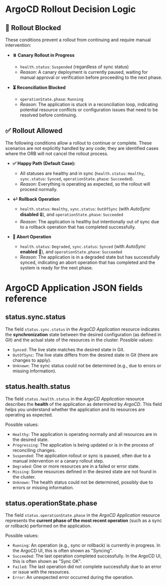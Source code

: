 # ArgoCD Rollout Decision Logic

## 🚫 Rollout Blocked
These conditions prevent a rollout from continuing and require manual intervention:

- **⏸️ Canary Rollout in Progress**
  - `health.status`: `Suspended` (regardless of sync status)
  - _Reason_: A canary deployment is currently paused, waiting for manual approval or verification before proceeding to the next phase.

- **⏳ Reconciliation Blocked**
  - `operationState.phase`: `Running`
  - _Reason_: The application is stuck in a reconciliation loop, indicating potential resource conflicts or configuration issues that need to be resolved before continuing.

## ✅ Rollout Allowed
The following conditions allow a rollout to continue or complete. These scenarios are not explicitly handled by any code; they are identified cases where the ORB will not cancel the rollout process.

- **✅ Happy Path (Default Case):**  
  - All statuses are healthy and in sync (`health.status`: `Healthy`, `sync.status`: `Synced`, `operationState.phase`: `Succeeded`).  
  - _Reason_: Everything is operating as expected, so the rollout will proceed normally.

- **↩️ Rollback Operation**
  - `health.status`: `Healthy`, `sync.status`: `OutOfSync` (with _AutoSync_ **disabled** 🔒), and `operationState.phase`: `Succeeded`
  - _Reason_: The application is healthy but intentionally out of sync due to a rollback operation that has completed successfully.

- **🛑 Abort Operation**
  - `health.status`: `Degraded`, `sync.status`: `Synced` (with _AutoSync_ **enabled** 🔄), and `operationState.phase`: `Succeeded`
  - _Reason_: The application is in a degraded state but has successfully synced, indicating an abort operation that has completed and the system is ready for the next phase.

# ArgoCD Application JSON fields reference
## status.sync.status
The field `status.sync.status` in the _ArgoCD Application_ resource indicates the **synchronization** state between the desired configuration (as defined in _Git_) and the actual state of the resources in the cluster.
Possible values:
  - `Synced`: The live state matches the desired state in Git.
  - `OutOfSync`: The live state differs from the desired state in Git (there are changes to apply).
  - `Unknown`: The sync status could not be determined (e.g., due to errors or missing information).

## status.health.status
The field `status.health.status` in the _ArgoCD Application_ resource describes the **health** of the application as determined by _ArgoCD_. This field helps you understand whether the application and its resources are operating as expected.

Possible values:
- `Healthy`: The application is operating normally and all resources are in the desired state.
- `Progressing`: The application is being updated or is in the process of reconciling changes.
- `Suspended`: The application rollout or sync is paused, often due to a manual intervention or a canary rollout step.
- `Degraded`: One or more resources are in a failed or error state.
- `Missing`: Some resources defined in the desired state are not found in the cluster.
- `Unknown`: The health status could not be determined, possibly due to errors or missing information.

## status.operationState.phase
The field `status.operationState.phase` in the _ArgoCD Application_ resource represents the **current phase of the most recent operation** (such as a sync or rollback) performed on the application.

Possible values:
- `Running`: An operation (e.g., sync or rollback) is currently in progress. In the ArgoCD UI, this is often shown as "Syncing".
- `Succeeded`: The last operation completed successfully. In the ArgoCD UI, this is often shown as "Sync OK".
- `Failed`: The last operation did not complete successfully due to an error or issue with the resources.
- `Error`: An unexpected error occurred during the operation.
